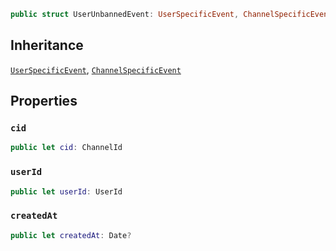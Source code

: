 
``` swift
public struct UserUnbannedEvent: UserSpecificEvent, ChannelSpecificEvent 
```

## Inheritance

[`UserSpecificEvent`](/UserSpecificEvent), [`ChannelSpecificEvent`](/ChannelSpecificEvent)

## Properties

### `cid`

``` swift
public let cid: ChannelId
```

### `userId`

``` swift
public let userId: UserId
```

### `createdAt`

``` swift
public let createdAt: Date?
```
